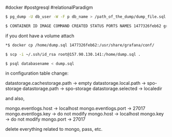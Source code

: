 #docker #postgresql #relationalParadigm

```bash
$ pg_dump -U db_user -W -F p db_name > /path_of_the_dump/dump_file.sql
```

```bash
$ CONTAINER ID IMAGE COMMAND CREATED STATUS PORTS NAMES 1477326feb62 grafana/grafana "/run.sh" 2 months ago Up 3 days 0.0.0.0:3000->3000/tcp grafana 8c45029d15e8 prom/prometheus "/bin/prometheus --c…" 2 months ago Up 3 days 0.0.0.0:9090->9090/tcp prometheus
```

if you dont have a volume attach 

```bash
*$ docker cp /home/dump.sql 1477326feb62:/usr/share/grafana/conf/
```

```bash
$ scp -i ~/.ssh/id_rsa root@157.90.130.141:/home/dump.sql .
```

```bash
$ psql databasename < dump.sql
```

in configuration table change:

datastorage.cachestorage.path -> empty
datastorage.local.path -> spo-storage
datastorage.path -> spo-storage
datastorage.selected -> localedir

and also,

mongo.eventlogs.host -> localhost
mongo.eventlogs.port -> 27017
mongo.eventlogs.key -> do not modify
mongo.host -> localhost
mongo.key -> do not modify
mongo.port -> 27017

delete everything related to mongo, pass, etc.

